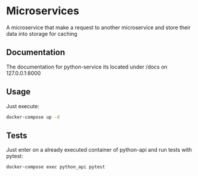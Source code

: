 # Microservices

A microservice that make a request to another microservice and store their data into storage for caching

## Documentation

The documentation for python-service its located under /docs on 127.0.0.1:8000

## Usage

Just execute:
```bash
docker-compose up -d
```

## Tests

Just enter on a already executed container of python-api and run tests with pytest:

```bash
docker-compose exec python_api pytest
```

